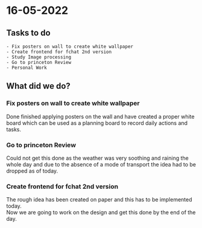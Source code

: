 # 16-05-2022
## Tasks to do
``` 
- Fix posters on wall to create white wallpaper
- Create frontend for fchat 2nd version
- Study Image processing
- Go to princeton Review
- Personal Work
```
## What did we do?
### Fix posters on wall to create white wallpaper
Done finished applying posters on the wall and have created a proper white board which can be used as a planning board to record daily actions and tasks.

### Go to princeton Review
Could not get this done as the weather was very soothing and raining the whole day and due to the absence of a mode of transport the idea had to be dropped as of today.

### Create frontend for fchat 2nd version
The rough idea has been created on paper and this has to be implemented today.   
Now we are going to work on the design and get this done by the end of the day.